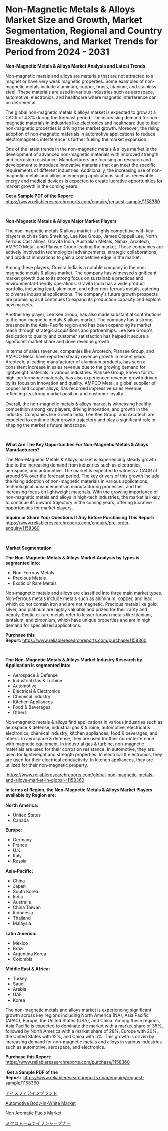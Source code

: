 <p><h1>Non-Magnetic Metals & Alloys Market Size and Growth, Market Segmentation, Regional and Country Breakdowns, and Market Trends for Period from 2024 -  2031</h1></p><p><strong>Non-Magnetic Metals & Alloys Market Analysis and Latest Trends</strong></p>
<p><p>Non-magnetic metals and alloys are materials that are not attracted to a magnet or have very weak magnetic properties. Some examples of non-magnetic metals include aluminum, copper, brass, titanium, and stainless steel. These materials are used in various industries such as aerospace, automotive, electronics, and healthcare where magnetic interference can be detrimental.</p><p>The global non-magnetic metals & alloys market is expected to grow at a CAGR of 4.3% during the forecast period. The increasing demand for non-magnetic materials in industries like electronics and healthcare due to their non-magnetic properties is driving the market growth. Moreover, the rising adoption of non-magnetic materials in automotive applications to reduce electromagnetic interference is further fueling the market expansion.</p><p>One of the latest trends in the non-magnetic metals & alloys market is the development of advanced non-magnetic materials with improved strength and corrosion resistance. Manufacturers are focusing on research and development to introduce innovative materials that can meet the specific requirements of different industries. Additionally, the increasing use of non-magnetic metals and alloys in emerging applications such as renewable energy and medical devices is expected to create lucrative opportunities for market growth in the coming years.</p></p>
<p><strong>Get a Sample PDF of the Report:&nbsp;</strong> <a href="https://www.reliableresearchreports.com/enquiry/request-sample/1158360">https://www.reliableresearchreports.com/enquiry/request-sample/1158360</a></p>
<p>&nbsp;</p>
<p><strong>Non-Magnetic Metals & Alloys Major Market Players</strong></p>
<p><p>The non-magnetic metals & alloys market is highly competitive with key players such as Saru Smelting, Lee Kee Group, James Coppell Lee, North Ferrous Cast Alloys, Gravita India, Australian Metals, Nimax, Arcotech, AMPCO Metal, and Plansee Group leading the market. These companies are actively involved in technological advancements, strategic collaborations, and product innovations to gain a competitive edge in the market.</p><p>Among these players, Gravita India is a notable company in the non-magnetic metals & alloys market. The company has witnessed significant market growth due to its strong focus on sustainable practices and environmental-friendly operations. Gravita India has a wide product portfolio, including lead, aluminum, and other non-ferrous metals, catering to diverse industrial applications. The company's future growth prospects are promising as it continues to expand its production capacity and explore new markets.</p><p>Another key player, Lee Kee Group, has also made substantial contributions to the non-magnetic metals & alloys market. The company has a strong presence in the Asia-Pacific region and has been expanding its market reach through strategic acquisitions and partnerships. Lee Kee Group's dedication to quality and customer satisfaction has helped it secure a significant market share and drive revenue growth.</p><p>In terms of sales revenue, companies like Arcotech, Plansee Group, and AMPCO Metal have reported steady revenue growth in recent years. Arcotech, a leading manufacturer of aluminum products, has seen a consistent increase in sales revenue due to the growing demand for lightweight materials in various industries. Plansee Group, known for its high-performance materials, has also experienced revenue growth driven by its focus on innovation and quality. AMPCO Metal, a global supplier of copper and copper alloys, has recorded impressive sales revenue, reflecting its strong market position and customer loyalty.</p><p>Overall, the non-magnetic metals & alloys market is witnessing healthy competition among key players, driving innovation, and growth in the industry. Companies like Gravita India, Lee Kee Group, and Arcotech are expected to continue their growth trajectory and play a significant role in shaping the market's future landscape.</p></p>
<p>&nbsp;</p>
<p><strong>What Are The Key Opportunities For Non-Magnetic Metals & Alloys Manufacturers?</strong></p>
<p><p>The Non-Magnetic Metals & Alloys market is experiencing steady growth due to the increasing demand from industries such as electronics, aerospace, and automotive. The market is expected to witness a CAGR of around 5% over the forecast period. The key drivers of this growth include the rising adoption of non-magnetic materials in various applications, technological advancements in manufacturing processes, and the increasing focus on lightweight materials. With the growing importance of non-magnetic metals and alloys in high-tech industries, the market is likely to continue its upward trajectory in the coming years, offering lucrative opportunities for market players.</p></p>
<p><strong>Inquire or Share Your Questions If Any Before Purchasing This Report:</strong> <a href="https://www.reliableresearchreports.com/enquiry/pre-order-enquiry/1158360">https://www.reliableresearchreports.com/enquiry/pre-order-enquiry/1158360</a></p>
<p>&nbsp;</p>
<p><strong>Market Segmentation</strong></p>
<p><strong>The Non-Magnetic Metals & Alloys Market Analysis by types is segmented into:</strong></p>
<p><ul><li>Non-Ferrous Metals</li><li>Precious Metals</li><li>Exotic or Rare Metals</li></ul></p>
<p><p>Non-magnetic metals and alloys are classified into three main market types. Non-ferrous metals include metals such as aluminum, copper, and lead, which do not contain iron and are not magnetic. Precious metals like gold, silver, and platinum are highly valuable and prized for their rarity and beauty. Exotic or rare metals refer to lesser-known metals like titanium, tantalum, and zirconium, which have unique properties and are in high demand for specialized applications.</p></p>
<p><strong>Purchase this Report:&nbsp;</strong><a href="https://www.reliableresearchreports.com/purchase/1158360">https://www.reliableresearchreports.com/purchase/1158360</a></p>
<p>&nbsp;</p>
<p><strong>The Non-Magnetic Metals & Alloys Market Industry Research by Application is segmented into:</strong></p>
<p><ul><li>Aerospace & Defense</li><li>Industrial Gas & Turbine</li><li>Automotive</li><li>Electrical & Electronics</li><li>Chemical Industry</li><li>Kitchen Appliances</li><li>Food & Beverages</li><li>Others</li></ul></p>
<p><p>Non-magnetic metals & alloys find applications in various industries such as aerospace & defense, industrial gas & turbine, automotive, electrical & electronics, chemical industry, kitchen appliances, food & beverages, and others. In aerospace & defense, they are used for their non-interference with magnetic equipment. In industrial gas & turbine, non-magnetic materials are used for their corrosion resistance. In automotive, they are used for lightweight and strength properties. In electrical & electronics, they are used for their electrical conductivity. In kitchen appliances, they are utilized for their non-magnetic property.</p></p>
<p><a href="https://www.reliableresearchreports.com/global-non-magnetic-metals-and-alloys-market-in-global-r1158360">&nbsp;https://www.reliableresearchreports.com/global-non-magnetic-metals-and-alloys-market-in-global-r1158360</a></p>
<p><strong>In terms of Region, the Non-Magnetic Metals & Alloys Market Players available by Region are:</strong></p>
<p>
    <p> <strong> North America: </strong>
        <ul>
            <li>United States</li>
            <li>Canada</li>
        </ul>
        </p> 
    <p> <strong> Europe: </strong>
        <ul>
            <li>Germany</li>
            <li>France</li>
            <li>U.K.</li>
            <li>Italy</li>
            <li>Russia</li>
        </ul>
        </p> 
    <p> <strong> Asia-Pacific: </strong>
        <ul>
            <li>China</li>
            <li>Japan</li>
            <li>South Korea</li>
            <li>India</li>
            <li>Australia</li>
            <li>China Taiwan</li>
            <li>Indonesia</li>
            <li>Thailand</li>
            <li>Malaysia</li>
        </ul>
        </p> 
    <p> <strong> Latin America: </strong>
        <ul>
            <li>Mexico</li>
            <li>Brazil</li>
            <li>Argentina Korea</li>
            <li>Colombia</li>
        </ul>
        </p> 
    <p> <strong> Middle East & Africa: </strong>
        <ul>
            <li>Turkey</li>
            <li>Saudi</li>
            <li>Arabia</li>
            <li>UAE</li>
            <li>Korea</li>
        </ul>
    </p>
    </p>
<p><p>The non-magnetic metals and alloys market is experiencing significant growth across key regions including North America (NA), Asia Pacific (APAC), Europe, the United States (USA), and China. Among these regions, Asia Pacific is expected to dominate the market with a market share of 35%, followed by North America with a market share of 28%, Europe with 20%, the United States with 12%, and China with 5%. This growth is driven by increasing demand for non-magnetic metals and alloys in various industries such as automotive, aerospace, and electronics.</p></p>
<p><strong>Purchase this Report: </strong><a href="https://www.reliableresearchreports.com/purchase/1158360">https://www.reliableresearchreports.com/purchase/1158360</a></p>
<p>&nbsp;<strong>Get a Sample PDF of the Report:&nbsp;&nbsp;</strong><a href="https://www.reliableresearchreports.com/enquiry/request-sample/1158360">https://www.reliableresearchreports.com/enquiry/request-sample/1158360</a></p>
<p><strong></strong></p>
<p><p><a href="https://github.com/LenoraKris2023/Market-Research-Report-List-1/blob/main/184788595370.md">アイスフィアインプラント</a></p><p><a href="https://github.com/SashaBeier2023/Market-Research-Report-List-1/blob/main/automotive-body-in-white-market.md">Automotive Body-in-White Market</a></p><p><a href="https://github.com/singletonthaxterkelliehr2df/Market-Research-Report-List-2/blob/main/non-aromatic-fuels-market.md">Non Aromatic Fuels Market</a></p><p><a href="https://github.com/VernieBarton2023/Market-Research-Report-List-1/blob/main/563986095371.md">ミクロトームナイフシャープナー</a></p></p>